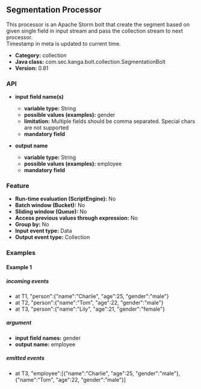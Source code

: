 Segmentation Processor
----------------------

This processor is an Apache Storm bolt that create the segment based on given single field in input stream and pass the collection stream to next processor.<br>
Timestamp in meta is updated to current time.

* __Category:__ collection
* __Java class:__ com.sec.kanga.bolt.collection.SegmentationBolt
* __Version:__ 0.81

### API

* __input field name(s)__
    * __variable type:__ String
    * __possible values (examples):__ gender
    * __limitation:__ Multiple fields should be comma separated. Special chars are not supported
    * __mandatory field__

* __output name__
    * __variable type:__ String
    * __possible values (examples):__ employee
    * __mandatory field__
	
	
### Feature

* __Run-time evaluation (ScriptEngine):__ No
* __Batch window (Bucket):__ No
* __Sliding window (Queue):__ No
* __Access previous values through expression:__ No
* __Group by:__ No
* __Input event type:__ Data
* __Output event type:__ Collection


### Examples

#### Example 1

##### incoming events
* at T1, "person":{"name":"Charlie", "age":25, "gender":"male"}
* at T2, "person":{"name":"Tom", "age":22, "gender":"male"}
* at T3, "person":{"name":"Lily", "age":21, "gender":"female"}


##### argument
* __input field names:__ gender
* __output name:__ employee

##### emitted events
* at T3, "employee":[{"name":"Charlie", "age":25, "gender":"male"},{"name":"Tom", "age":22, "gender":"male"}]